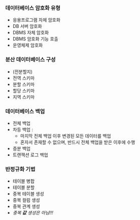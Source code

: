 ### 데이터베이스 암호화 유형
* 응용프로그램 자체 암호화
* DB 서버 암호화
* DBMS 자체 암호화
* DBMS 암호화 기능 호출
* 운영체제 암호화

### 분산 데이터베이스 구성
* (전분할지)
* 전역 스키마
* 분할 스키마
* 할당 스키마
* 지역 스키마

### 데이터베이스 백업
* 전체 백업
* 차등 백업 : 
  * 마지막 전체 백업 이후 변경된 모든 데이터를 백업
  * 혼자서 존재할 수 없으며, 반드시 전체 백업을 받은 이후에 수행
* 증분 백업
* 트랜잭션 로그 백업


### 반정규화 기법
* 테이블 병합
* 테이블 분할
* 중복 테이블 생성
* 중복 컬럼 생성
* 중복 관계 생성
* *중복 **값** 생성은 아님!!!*